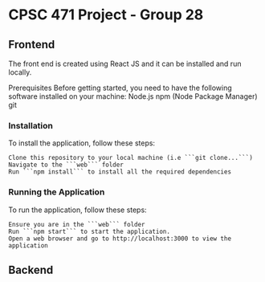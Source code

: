 # CPSC 471 Project - Group 28

## Frontend

The front end is created using React JS and it can be installed and run locally.

Prerequisites
Before getting started, you need to have the following software installed on your machine:
    Node.js
    npm (Node Package Manager)
    git

### Installation

To install the application, follow these steps:

    Clone this repository to your local machine (i.e ```git clone...```)
    Navigate to the ```web``` folder
    Run ```npm install``` to install all the required dependencies

### Running the Application

To run the application, follow these steps:

    Ensure you are in the ```web``` folder
    Run ```npm start``` to start the application.
    Open a web browser and go to http://localhost:3000 to view the application

## Backend